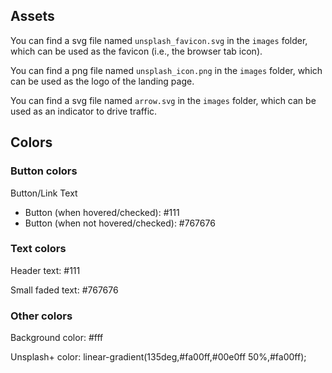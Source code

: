 ## Assets

You can find a svg file named `unsplash_favicon.svg` in the `images` folder, which can be used as the favicon (i.e., the browser tab icon).

You can find a png file named `unsplash_icon.png` in the `images` folder, which can be used as the logo of the landing page.

You can find a svg file named `arrow.svg` in the `images` folder, which can be used as an indicator to drive traffic.

## Colors

### Button colors

Button/Link Text

- Button (when hovered/checked): #111
- Button (when not hovered/checked): #767676

### Text colors

Header text: #111

Small faded text: #767676

### Other colors

Background color: #fff

Unsplash+ color: linear-gradient(135deg,#fa00ff,#00e0ff 50%,#fa00ff);
